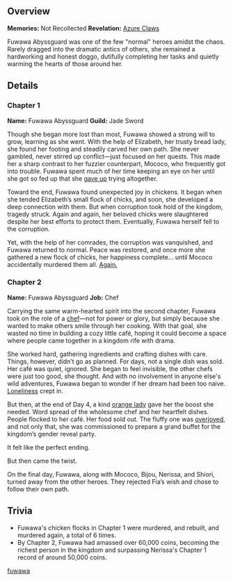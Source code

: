 <!-- title: Fuwawa Abyssguard -->
<!-- quote: Bau bau! Thank you for enjoying my food!-->
<!-- chapters: -1 -->
<!-- images: (Fuwawa's Chapter 1 Profile), (Fuwawa and her not sister by the fire), (Fuwawa's Chapter 2 Profile), (Fuwawa and Mococo turning against Fia in Chapter 2's Ending) -->
<!-- model: false -->

## Overview

**Memories:** Not Recollected
**Revelation:** [Azure Claws](#entry:azure-claws-entry)

Fuwawa Abyssguard was one of the few "normal" heroes amidst the chaos. Rarely dragged into the dramatic antics of others, she remained a hardworking and honest doggo, dutifully completing her tasks and quietly warming the hearts of those around her.

## Details

### Chapter 1

**Name:** Fuwawa Abyssguard
**Guild:** Jade Sword

Though she began more lost than most, Fuwawa showed a strong will to grow, learning as she went. With the help of Elizabeth, her trusty bread lady, she found her footing and steadily carved her own path. She never gambled, never stirred up conflict—just focused on her quests. This made her a sharp contrast to her fuzzier counterpart, Mococo, who frequently got into trouble. Fuwawa spent much of her time keeping an eye on her until she got so fed up that she [gave up](https://www.youtube.com/live/cYvEiwlPkW0?feature=shared&t=2121) trying altogether.

Toward the end, Fuwawa found unexpected joy in chickens. It began when she tended Elizabeth’s small flock of chicks, and soon, she developed a deep connection with them. But when corruption took hold of the kingdom, tragedy struck. Again and again, her beloved chicks were slaughtered despite her best efforts to protect them. Eventually, Fuwawa herself fell to the corruption.

Yet, with the help of her comrades, the corruption was vanquished, and Fuwawa returned to normal. Peace was restored, and once more she gathered a new flock of chicks, her happiness complete… until Mococo accidentally murdered them all. [Again.](https://www.youtube.com/live/31OnEJrRDfU?t=7268)

### Chapter 2

**Name:** Fuwawa Abyssguard
**Job:** Chef

Carrying the same warm-hearted spirit into the second chapter, Fuwawa took on the role of a [chef](#entry:jobs-entry)—not for power or glory, but simply because she wanted to make others smile through her cooking. With that goal, she wasted no time in building a cozy little café, hoping it could become a space where people came together in a kingdom rife with drama.

She worked hard, gathering ingredients and crafting dishes with care. Things, however, didn’t go as planned. For days, not a single dish was sold. Her café was quiet, ignored. She began to feel invisible, the other chefs were just too good, she thought. And with no involvement in anyone else's wild adventures, Fuwawa began to wonder if her dream had been too naive. [Loneliness](https://www.youtube.com/live/geV0HyX5LUA?si=LCtvw4QaRwM0kijj&t=11917) crept in.

But then, at the end of Day 4, a kind [orange lady](#entry:kiara-entry) gave her the boost she needed. Word spread of the wholesome chef and her heartfelt dishes. People flocked to her café. Her food sold out. The fluffy one was [overjoyed,](https://www.youtube.com/live/Yv3kKfGJUfI?si=0iZ1c9GCaj656Svv&t=546) and not only that, she was commissioned to prepare a grand buffet for the kingdom’s gender reveal party.

It felt like the perfect ending.

But then came the twist.

On the final day, Fuwawa, along with Mococo, Bijou, Nerissa, and Shiori, turned away from the other heroes. They rejected Fia’s wish and chose to follow their own path.

## Trivia

- Fuwawa's chicken flocks in Chapter 1 were murdered, and rebuilt, and murdered again, a total of 6 times.
- By Chapter 2, Fuwawa had amassed over 60,000 coins, becoming the richest person in the kingdom and surpassing Nerissa's Chapter 1 record of around 50,000 coins.

[fuwawa](#easter:easter-fuwawa)
